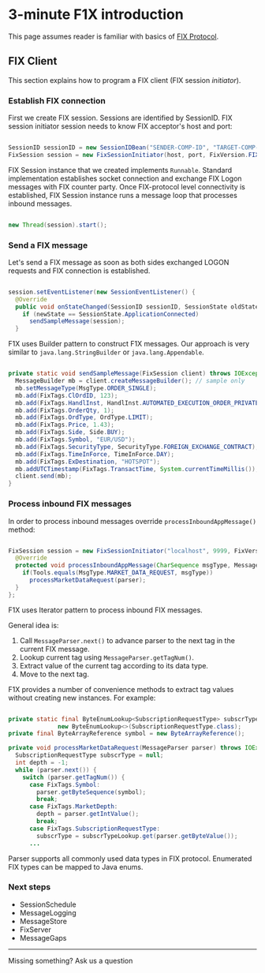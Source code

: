# 3-minute F1X introduction #

This page assumes reader is familiar with basics of [FIX Protocol](http://en.wikipedia.org/wiki/Financial_Information_eXchange).
## FIX Client ##

This section explains how to program a FIX client (FIX session _initiator_).

### Establish FIX connection ###

First we create FIX session. Sessions are identified by SessionID. FIX session initiator session needs to know FIX acceptor's host and port:

```java

SessionID sessionID = new SessionIDBean("SENDER-COMP-ID", "TARGET-COMP-ID");
FixSession session = new FixSessionInitiator(host, port, FixVersion.FIX44, sessionID);
```

FIX Session instance that we created implements `Runnable`. Standard implementation establishes socket connection and exchange FIX Logon messages with FIX counter party. Once FIX-protocol level connectivity is established, FIX Session instance runs a message loop that processes inbound messages.

```java

new Thread(session).start();
```

### Send a FIX message ###

Let's send a FIX message as soon as both sides exchanged LOGON requests and FIX connection is established.

```java

session.setEventListener(new SessionEventListener() {
  @Override
  public void onStateChanged(SessionID sessionID, SessionState oldState, SessionState newState) {
    if (newState == SessionState.ApplicationConnected)
      sendSampleMessage(session);
  }
```

F1X uses Builder pattern to construct F1X messages. Our approach is very similar to `java.lang.StringBuilder` or `java.lang.Appendable`.

```java

private static void sendSampleMessage(FixSession client) throws IOException {
  MessageBuilder mb = client.createMessageBuilder(); // sample only
  mb.setMessageType(MsgType.ORDER_SINGLE);
  mb.add(FixTags.ClOrdID, 123);
  mb.add(FixTags.HandlInst, HandlInst.AUTOMATED_EXECUTION_ORDER_PRIVATE);
  mb.add(FixTags.OrderQty, 1);
  mb.add(FixTags.OrdType, OrdType.LIMIT);
  mb.add(FixTags.Price, 1.43);
  mb.add(FixTags.Side, Side.BUY);
  mb.add(FixTags.Symbol, "EUR/USD");
  mb.add(FixTags.SecurityType, SecurityType.FOREIGN_EXCHANGE_CONTRACT);
  mb.add(FixTags.TimeInForce, TimeInForce.DAY);
  mb.add(FixTags.ExDestination, "HOTSPOT");
  mb.addUTCTimestamp(FixTags.TransactTime, System.currentTimeMillis());
  client.send(mb);
}
```


### Process inbound FIX messages ###

In order to process inbound messages override `processInboundAppMessage()` method:


```java

FixSession session = new FixSessionInitiator("localhost", 9999, FixVersion.FIX44, sessionID) {
  @Override
  protected void processInboundAppMessage(CharSequence msgType, MessageParser parser) throws IOException {
    if(Tools.equals(MsgType.MARKET_DATA_REQUEST, msgType))
      processMarketDataRequest(parser);
  }
};
```

F1X uses Iterator pattern to process inbound FIX messages.

General idea is:
  1. Call `MessageParser.next()` to advance parser to the next tag in the current FIX message.
  1. Lookup current tag using `MessageParser.getTagNum()`.
  1. Extract value of the current tag according to its data type.
  1. Move to the next tag.

F1X provides a number of convenience methods to extract tag values without creating new  instances. For example:

```java

private static final ByteEnumLookup<SubscriptionRequestType> subscrTypeLookup =
              new ByteEnumLookup<>(SubscriptionRequestType.class);
private final ByteArrayReference symbol = new ByteArrayReference();

private void processMarketDataRequest(MessageParser parser) throws IOException {
  SubscriptionRequestType subscrType = null;
  int depth = -1;
  while (parser.next()) {
    switch (parser.getTagNum()) {
      case FixTags.Symbol:
        parser.getByteSequence(symbol);
        break;
      case FixTags.MarketDepth:
        depth = parser.getIntValue();
        break;
      case FixTags.SubscriptionRequestType:
        subscrType = subscrTypeLookup.get(parser.getByteValue());
      ...

```

Parser supports all commonly used data types in FIX protocol. Enumerated FIX types can be mapped to Java enums.

### Next steps ###

  * SessionSchedule
  * MessageLogging
  * MessageStore
  * FixServer
  * MessageGaps

---
Missing something? Ask us a question
